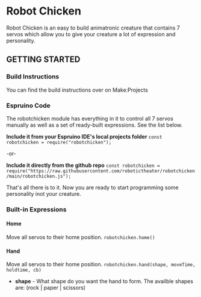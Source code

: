 # Robot Chicken

Robot Chicken is an easy to build animatronic creature that contains 7 servos which allow you to give your creature a lot of expression and personality. 

## GETTING STARTED

### Build Instructions
You can find the build instructions over on Make:Projects

### Espruino Code
The robotchicken module has everything in it to control all 7 servos manually as well as a set of ready-built expressions. See the list below. 

**Include it from your Espruino IDE's local projects folder**
```const robotchicken = require("robotchicken");```

-or-

**Include it directly from the github repo**
```const robotchicken = require("https://raw.githubusercontent.com/robotictheater/robotchicken/main/robotchicken.js");```

That's all there is to it.  Now you are ready to start programming some personality inot your creature. 

### Built-in Expressions

#### Home
Move all servos to their home position.
```robotchicken.home()```

#### Hand
Move all servos to their home position.
```robotchicken.hand(shape, moveTime, holdtime, cb)```
 - **shape** - What shape do you want the hand to form. The availble shapes are: (rock  |  paper  |  scissors)